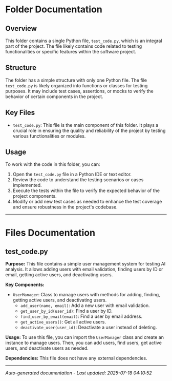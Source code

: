 # Folder Documentation

## Overview
This folder contains a single Python file, `test_code.py`, which is an integral part of the project. The file likely contains code related to testing functionalities or specific features within the software project.

## Structure
The folder has a simple structure with only one Python file. The file `test_code.py` is likely organized into functions or classes for testing purposes. It may include test cases, assertions, or mocks to verify the behavior of certain components in the project.

## Key Files
- `test_code.py`: This file is the main component of this folder. It plays a crucial role in ensuring the quality and reliability of the project by testing various functionalities or modules.

## Usage
To work with the code in this folder, you can:
1. Open the `test_code.py` file in a Python IDE or text editor.
2. Review the code to understand the testing scenarios or cases implemented.
3. Execute the tests within the file to verify the expected behavior of the project components.
4. Modify or add new test cases as needed to enhance the test coverage and ensure robustness in the project's codebase.

---

# Files Documentation

## test_code.py

**Purpose:** This file contains a simple user management system for testing AI analysis. It allows adding users with email validation, finding users by ID or email, getting active users, and deactivating users.

**Key Components:**
- `UserManager`: Class to manage users with methods for adding, finding, getting active users, and deactivating users.
  - `add_user(name, email)`: Add a new user with email validation.
  - `get_user_by_id(user_id)`: Find a user by ID.
  - `find_user_by_email(email)`: Find a user by email address.
  - `get_active_users()`: Get all active users.
  - `deactivate_user(user_id)`: Deactivate a user instead of deleting.

**Usage:** To use this file, you can import the `UserManager` class and create an instance to manage users. Then, you can add users, find users, get active users, and deactivate users as needed.

**Dependencies:** This file does not have any external dependencies.

---
*Auto-generated documentation - Last updated: 2025-07-18 04:10:52*
